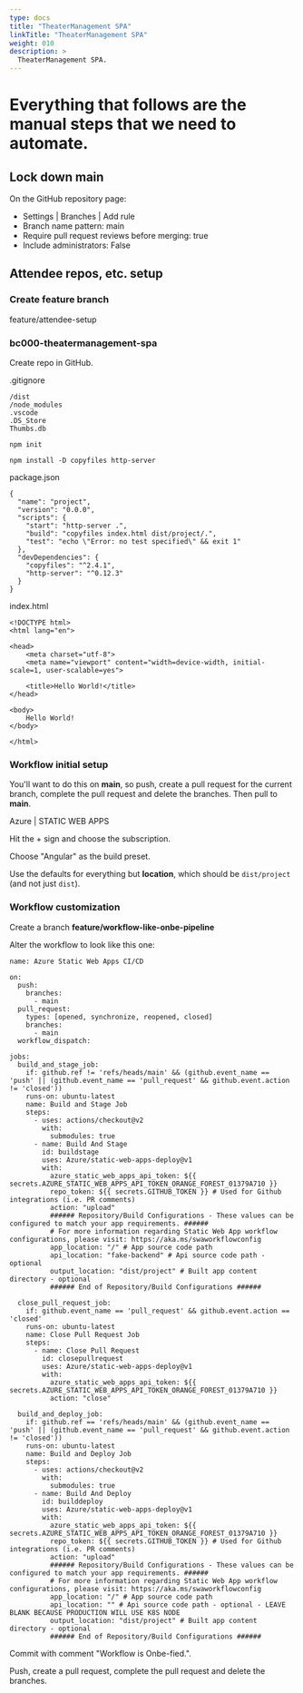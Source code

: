 ```yaml
---
type: docs
title: "TheaterManagement SPA"
linkTitle: "TheaterManagement SPA"
weight: 010
description: >
  TheaterManagement SPA.
---
```


Everything that follows are the manual steps that we need to automate.
======================================================================

## Lock down main

On the GitHub repository page:
 - Settings | Branches | Add rule
 - Branch name pattern: main
 - Require pull request reviews before merging: true
 - Include administrators: False

## Attendee repos, etc. setup

### Create feature branch

feature/attendee-setup

### bc000-theatermanagement-spa

Create repo in GitHub.

.gitignore
~~~
/dist
/node_modules
.vscode
.DS_Store
Thumbs.db
~~~

~~~
npm init
~~~

~~~
npm install -D copyfiles http-server
~~~

package.json
~~~
{
  "name": "project",
  "version": "0.0.0",
  "scripts": {
    "start": "http-server .",
    "build": "copyfiles index.html dist/project/.",
    "test": "echo \"Error: no test specified\" && exit 1"
  },
  "devDependencies": {
    "copyfiles": "^2.4.1",
    "http-server": "^0.12.3"
  }
}
~~~

index.html
~~~
<!DOCTYPE html>
<html lang="en">

<head>
    <meta charset="utf-8">
    <meta name="viewport" content="width=device-width, initial-scale=1, user-scalable=yes">

    <title>Hello World!</title>
</head>

<body>
    Hello World!
</body>

</html>
~~~

### Workflow initial setup

You'll want to do this on **main**, so push, create a pull request for the current branch, complete the pull request and delete the branches. Then pull to **main**.

Azure | STATIC WEB APPS

Hit the + sign and choose the subscription.

Choose "Angular" as the build preset.

Use the defaults for everything but **location**, which should be `dist/project` (and not just `dist`).

### Workflow customization

Create a branch **feature/workflow-like-onbe-pipeline**

Alter the workflow to look like this one:
~~~
name: Azure Static Web Apps CI/CD

on:
  push:
    branches:
      - main
  pull_request:
    types: [opened, synchronize, reopened, closed]
    branches:
      - main
  workflow_dispatch:

jobs:
  build_and_stage_job:
    if: github.ref != 'refs/heads/main' && (github.event_name == 'push' || (github.event_name == 'pull_request' && github.event.action != 'closed'))
    runs-on: ubuntu-latest
    name: Build and Stage Job
    steps:
      - uses: actions/checkout@v2
        with:
          submodules: true
      - name: Build And Stage
        id: buildstage
        uses: Azure/static-web-apps-deploy@v1
        with:
          azure_static_web_apps_api_token: ${{ secrets.AZURE_STATIC_WEB_APPS_API_TOKEN_ORANGE_FOREST_01379A710 }}
          repo_token: ${{ secrets.GITHUB_TOKEN }} # Used for Github integrations (i.e. PR comments)
          action: "upload"
          ###### Repository/Build Configurations - These values can be configured to match your app requirements. ######
          # For more information regarding Static Web App workflow configurations, please visit: https://aka.ms/swaworkflowconfig
          app_location: "/" # App source code path
          api_location: "fake-backend" # Api source code path - optional
          output_location: "dist/project" # Built app content directory - optional
          ###### End of Repository/Build Configurations ######

  close_pull_request_job:
    if: github.event_name == 'pull_request' && github.event.action == 'closed'
    runs-on: ubuntu-latest
    name: Close Pull Request Job
    steps:
      - name: Close Pull Request
        id: closepullrequest
        uses: Azure/static-web-apps-deploy@v1
        with:
          azure_static_web_apps_api_token: ${{ secrets.AZURE_STATIC_WEB_APPS_API_TOKEN_ORANGE_FOREST_01379A710 }}
          action: "close"

  build_and_deploy_job:
    if: github.ref == 'refs/heads/main' && (github.event_name == 'push' || (github.event_name == 'pull_request' && github.event.action != 'closed'))
    runs-on: ubuntu-latest
    name: Build and Deploy Job
    steps:
      - uses: actions/checkout@v2
        with:
          submodules: true
      - name: Build And Deploy
        id: builddeploy
        uses: Azure/static-web-apps-deploy@v1
        with:
          azure_static_web_apps_api_token: ${{ secrets.AZURE_STATIC_WEB_APPS_API_TOKEN_ORANGE_FOREST_01379A710 }}
          repo_token: ${{ secrets.GITHUB_TOKEN }} # Used for Github integrations (i.e. PR comments)
          action: "upload"
          ###### Repository/Build Configurations - These values can be configured to match your app requirements. ######
          # For more information regarding Static Web App workflow configurations, please visit: https://aka.ms/swaworkflowconfig
          app_location: "/" # App source code path
          api_location: "" # Api source code path - optional - LEAVE BLANK BECAUSE PRODUCTION WILL USE K8S NODE
          output_location: "dist/project" # Built app content directory - optional
          ###### End of Repository/Build Configurations ######
~~~

Commit with comment "Workflow is Onbe-fied.".

Push, create a pull request, complete the pull request and delete the branches.
